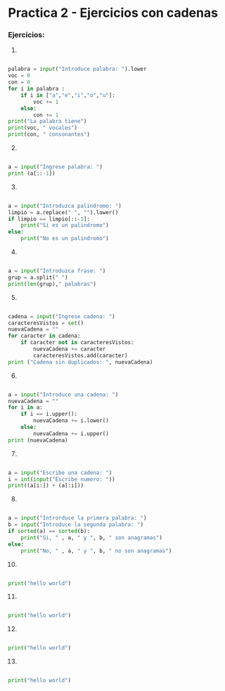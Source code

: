 # Practica 2 - Ejercicios con cadenas

### Ejercicios:

1.

```python

palabra = input("Introduce palabra: ").lower
voc = 0
con = 0
for i in palabra :
    if i in ["a","e","i","o","u"]:
        voc += 1
    else:
        con += 1
print("La palabra tiene")
print(voc, " vocales")
print(con, " consonantes")

```

2.

```python

a = input("Ingrese palabra: ")
print (a[::-1])

```

3.

```python

a = input("Introduzca palindromo: ")
limpio = a.replace(" ", "").lower()
if limpio == limpio[::-1]:
    print("Si es un palindromo")
else:
    print("No es un palindromo")

```

4.

```python

a = input("Introduzca frase: ")
grup = a.split(" ")
print(len(grup)," palabras")

```

5.

```python

cadena = input("Ingrese cadena: ")
caracteresVistos = set()
nuevaCadena = ""
for caracter in cadena:
    if caracter not in caracteresVistos:
        nuevaCadena += caracter
        caracteresVistos.add(caracter)
print ("Cadena sin duplicados: ", nuevaCadena)

```

6.

```python

a = input("Introduce una cadena: ")
nuevaCadena = ""
for i in a:
    if i == i.upper():
        nuevaCadena += i.lower()
    else:
        nuevaCadena += i.upper()
print (nuevaCadena)

```

7.

```python

a = input("Escribe una cadena: ")
i = int(input("Escribe numero: "))
print((a[i:]) + (a[:i]))

```

8.

```python

a = input("Introrduce la primera palabra: ")
b = input("Introduce la segunda palabra: ")
if sorted(a) == sorted(b):
    print("Si, " , a, " y ", b, " son anagramas")
else:
    print("No, " , a, " y ", b, " no son anagramas")

```

10.

```python

print("hello world")

```

11.

```python

print("hello world")

```

12.

```python

print("hello world")

```

13.

```python

print("hello world")

```